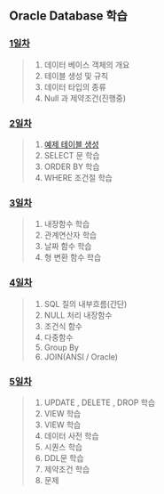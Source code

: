 ## Oracle Database 학습

### [1일차](https://github.com/LegdayDev/Oracle-Study/blob/master/md/day01.md)
> 1. 데이터 베이스 객체의 개요
> 2. 테이블 생성 및 규칙
> 3. 데이터 타입의 종류
> 4. Null 과 제약조건(진행중)

### [2일차](https://github.com/LegdayDev/Oracle-Study/blob/master/md/day02.md)
> 1. [예제 테이블 생성](https://github.com/LegdayDev/Oracle-Study/blob/master/sql/table_sample.sql)
> 2. SELECT 문 학습
> 3. ORDER BY 학습
> 4. WHERE 조건절 학습

### [3일차](https://github.com/LegdayDev/Oracle-Study/blob/master/md/day03.md)
> 1. 내장함수 학습
> 2. 관계연산자 학습
> 3. 날짜 함수 학습
> 4. 형 변환 함수 학습

### [4일차](https://github.com/LegdayDev/Oracle-Study/blob/master/md/day04.md)
> 1. SQL 질의 내부흐름(간단)
> 2. NULL 처리 내장함수
> 3. 조건식 함수
> 4. 다중함수
> 5. Group By
> 6. JOIN(ANSI / Oracle)

### [5일차](https://github.com/LegdayDev/Oracle-Study/blob/master/md/day05.md)
> 1. UPDATE , DELETE , DROP 학습
> 2. VIEW 학습
> 3. VIEW 학습
> 4. 데이터 사전 학습
> 5. 시퀀스 학습
> 6. DDL문 학습
> 7. 제약조건 학습
> 8. 문제